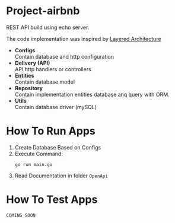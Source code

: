 # Project-airbnb

REST API build using echo server.

The code implementation was inspired by [Layered Architecture](https://www.oreilly.com/library/view/software-architecture-patterns/9781491971437/ch01.html)

- **Configs**<br/>Contain database and http configuration
- **Delivery (API)**<br/>API http handlers or controllers
- **Entities**<br/>Contain database model
- **Repository**<br/>Contain implementation entities database anq query with ORM.
- **Utils**<br/>Contain database driver (mySQL)

# How To Run Apps
1. Create Database Based on Configs
2. Execute Command:
    ```console
    go run main.go
    ```
3. Read Documentation in folder `OpenApi`


# How To Test Apps
```
COMING SOON
```

